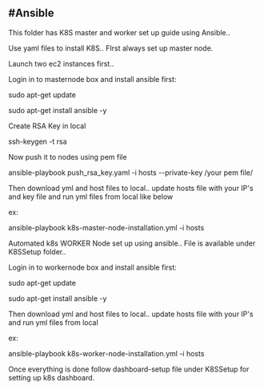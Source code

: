 #Ansible
-----------

This folder has K8S master and worker set up guide using Ansible..

Use yaml files to install K8S.. FIrst always set up master node.

Launch two ec2 instances first..

Login in to masternode box and install ansible first:

sudo apt-get update

sudo apt-get install ansible -y

Create RSA Key in local

ssh-keygen -t rsa

Now push it to nodes using pem file

ansible-playbook push_rsa_key.yaml -i hosts --private-key /your pem file/

Then download yml and host files to local.. update hosts file with your IP's and key file and run yml files from local like below

ex:

ansible-playbook k8s-master-node-installation.yml -i hosts

Automated k8s WORKER Node set up using ansible.. File is available under K8SSetup folder.. 

Login in to workernode box and install ansible first:

sudo apt-get update

sudo apt-get install ansible -y

Then download yml and host files to local.. update hosts file with your IP's and run yml files from local

ex:

ansible-playbook k8s-worker-node-installation.yml -i hosts

Once everything is done follow dashboard-setup file under K8SSetup for setting up k8s dashboard.

